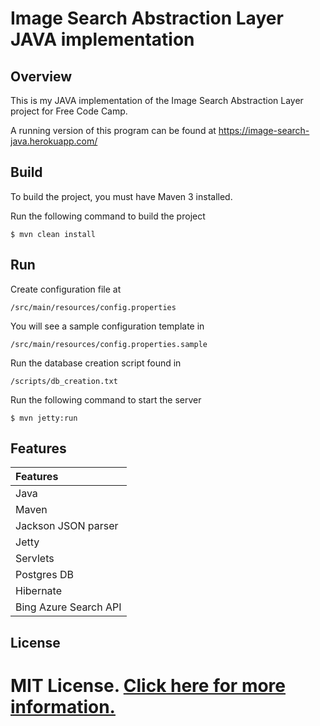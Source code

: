 # Image Search Abstraction Layer JAVA implementation

## Overview

This is my JAVA implementation of the Image Search Abstraction Layer project for Free Code Camp.

A running version of this program can be found at https://image-search-java.herokuapp.com/

## Build

To build the project, you must have Maven 3 installed.

Run the following command to build the project

    $ mvn clean install 

## Run

Create configuration file at

	/src/main/resources/config.properties
	
You will see a sample configuration template in 

	/src/main/resources/config.properties.sample

Run the database creation script found in 

    /scripts/db_creation.txt

Run the following command to start the server 

    $ mvn jetty:run

## Features

| Features 
|:---------         
| Java           
| Maven  
| Jackson JSON parser
| Jetty         
| Servlets 
| Postgres DB 
| Hibernate
| Bing Azure Search API

## License

MIT License. [Click here for more information.](LICENSE.md)
=======
